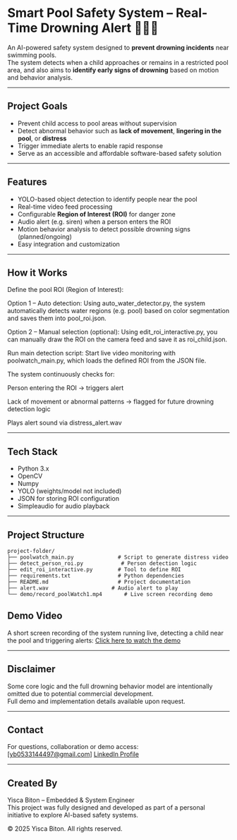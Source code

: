 # Smart Pool Safety System – Real-Time Drowning Alert 🏊‍♀️🚨

An AI-powered safety system designed to **prevent drowning incidents** near swimming pools.  
The system detects when a child approaches or remains in a restricted pool area, and also aims to **identify early signs of drowning** based on motion and behavior analysis.

---

## Project Goals
- Prevent child access to pool areas without supervision
- Detect abnormal behavior such as **lack of movement**, **lingering in the pool**, or **distress**
- Trigger immediate alerts to enable rapid response
- Serve as an accessible and affordable software-based safety solution

---

## Features
- YOLO-based object detection to identify people near the pool
- Real-time video feed processing
- Configurable **Region of Interest (ROI)** for danger zone
- Audio alert (e.g. siren) when a person enters the ROI
- Motion behavior analysis to detect possible drowning signs (planned/ongoing)
- Easy integration and customization

---

## How it Works

Define the pool ROI (Region of Interest):

Option 1 – Auto detection:
Using auto_water_detector.py, the system automatically detects water regions (e.g. pool) based on color segmentation and saves them into pool_roi.json.

Option 2 – Manual selection (optional):
Using edit_roi_interactive.py, you can manually draw the ROI on the camera feed and save it as roi_child.json.

Run main detection script:
Start live video monitoring with poolwatch_main.py, which loads the defined ROI from the JSON file.

The system continuously checks for:

Person entering the ROI → triggers alert

Lack of movement or abnormal patterns → flagged for future drowning detection logic

Plays alert sound via distress_alert.wav

---

## Tech Stack
- Python 3.x
- OpenCV
- Numpy
- YOLO (weights/model not included)
- JSON for storing ROI configuration
- Simpleaudio for audio playback

---

## Project Structure

```
project-folder/
├── poolwatch_main.py              # Script to generate distress video
├── detect_person_roi.py            # Person detection logic
├── edit_roi_interactive.py        # Tool to define ROI
├── requirements.txt               # Python dependencies
├── README.md                      # Project documentation
├── alert.wav                    # Audio alert to play
└── demo/record_poolWatch1.mp4       # Live screen recording demo          

```
##  Demo Video
A short screen recording of the system running live, detecting a child near the pool and triggering alerts:
[Click here to watch the demo](./demo/record_poolWatch1.mp4)


---

## Disclaimer
Some core logic and the full drowning behavior model are intentionally omitted due to potential commercial development.  
Full demo and implementation details available upon request.

---

## Contact
For questions, collaboration or demo access:  
[yb0533144497@gmail.com]
[LinkedIn Profile](https://www.linkedin.com/in/yisca-biton-638932228/)

---

## Created By
Yisca Biton – Embedded & System Engineer  
This project was fully designed and developed as part of a personal initiative to explore AI-based safety systems.  

© 2025 Yisca Biton. All rights reserved.